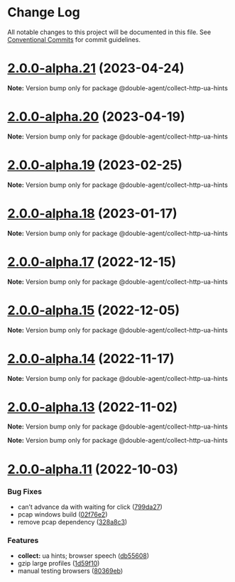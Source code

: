 # Change Log

All notable changes to this project will be documented in this file.
See [Conventional Commits](https://conventionalcommits.org) for commit guidelines.

# [2.0.0-alpha.21](https://github.com/ulixee/unblocked/compare/v2.0.0-alpha.20...v2.0.0-alpha.21) (2023-04-24)

**Note:** Version bump only for package @double-agent/collect-http-ua-hints





# [2.0.0-alpha.20](https://github.com/ulixee/unblocked/compare/v2.0.0-alpha.18...v2.0.0-alpha.20) (2023-04-19)

**Note:** Version bump only for package @double-agent/collect-http-ua-hints





# [2.0.0-alpha.19](https://github.com/ulixee/unblocked/compare/v2.0.0-alpha.18...v2.0.0-alpha.19) (2023-02-25)

**Note:** Version bump only for package @double-agent/collect-http-ua-hints





# [2.0.0-alpha.18](https://github.com/ulixee/unblocked/compare/v2.0.0-alpha.17...v2.0.0-alpha.18) (2023-01-17)

**Note:** Version bump only for package @double-agent/collect-http-ua-hints





# [2.0.0-alpha.17](https://github.com/ulixee/unblocked/compare/v2.0.0-alpha.15...v2.0.0-alpha.17) (2022-12-15)

**Note:** Version bump only for package @double-agent/collect-http-ua-hints





# [2.0.0-alpha.15](https://github.com/ulixee/unblocked/compare/v2.0.0-alpha.14...v2.0.0-alpha.15) (2022-12-05)

**Note:** Version bump only for package @double-agent/collect-http-ua-hints





# [2.0.0-alpha.14](https://github.com/ulixee/unblocked/compare/v2.0.0-alpha.13...v2.0.0-alpha.14) (2022-11-17)

**Note:** Version bump only for package @double-agent/collect-http-ua-hints





# [2.0.0-alpha.13](https://github.com/ulixee/unblocked/compare/v2.0.0-alpha.12...v2.0.0-alpha.13) (2022-11-02)

**Note:** Version bump only for package @double-agent/collect-http-ua-hints







**Note:** Version bump only for package @double-agent/collect-http-ua-hints





# [2.0.0-alpha.11](https://github.com/ulixee/unblocked/compare/v1.0.1...v2.0.0-alpha.11) (2022-10-03)


### Bug Fixes

* can’t advance da with waiting for click ([799da27](https://github.com/ulixee/unblocked/commit/799da275bff9efd6e6e8bb3736c8e5c28709a455))
* pcap windows build ([02f76e2](https://github.com/ulixee/unblocked/commit/02f76e273a35d60d3ddb968e2080e155c5fce5bf))
* remove pcap dependency ([328a8c3](https://github.com/ulixee/unblocked/commit/328a8c340433e266fddd68ee7ff1638af1eb58dd))


### Features

* **collect:** ua hints; browser speech ([db55608](https://github.com/ulixee/unblocked/commit/db55608b1025178c175397ce00c5ae67a7237e00))
* gzip large profiles ([1d59f10](https://github.com/ulixee/unblocked/commit/1d59f10c9aceb878cdbd3f51b9e28e60b78413c4))
* manual testing browsers ([80369eb](https://github.com/ulixee/unblocked/commit/80369eba36e039dfa5a0e00150cb9800afcedecb))
